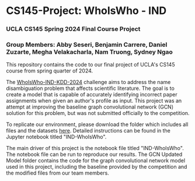 # CS145-Project: WhoIsWho - IND 

### UCLA CS145 Spring 2024 Final Course Project 

### Group Members: Abby Seseri, Benjamin Carrere, Daniel Zuzarte, Megha Velakacharla, Nam Truong, Sydney Ngao 

This repository contains the code to our final project of UCLA's CS145 course from spring quarter of 2024. 

The [WhoIsWho-IND-KDD-2024](https://www.biendata.xyz/competition/ind_kdd_2024/) challenge aims to address the name disambiguation problem that affects scientific literature. The goal is to create a model that is capable of accurately identifying incorrect paper assignments when given an author's profile as input. This project was an attempt at improving the baseline graph convolutional network (GCN) solution for this problem, but was not submitted officially to the competition. 

To replicate our environment, please download the folder which includes all files and the datasets [here](https://www.google.com/url?q=https%3A%2F%2Fdrive.google.com%2Fdrive%2Ffolders%2F1f1HjxLVVqhD47UwFa6Y6o9gIjSG26-3G%3Fusp%3Dsharing). Detailed instructions can be found in the Jupyter notebook titled "IND-WhoIsWho". 

The main driver of this project is the notebook file titled "IND-WhoIsWho".  The notebook file can be run to reproduce our results. The GCN Updated Model folder contains the code for the graph convolutional network model used in this project, including the baseline provided by the competition and the modified files from our team members. 
